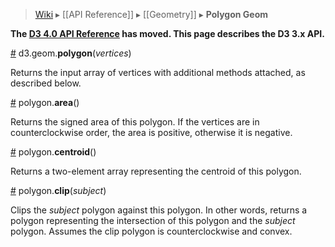 > [Wiki](Home) ▸ [[API Reference]] ▸ [[Geometry]] ▸ **Polygon Geom**

**The [D3 4.0 API Reference](https://github.com/d3/d3/blob/master/API.md) has moved. This page describes the D3 3.x API.**

<a name="polygon" href="Polygon-Geom#polygon">#</a> d3.geom.<b>polygon</b>(<i>vertices</i>)

Returns the input array of vertices with additional methods attached, as described below.

<a name="area" href="Polygon-Geom#area">#</a> polygon.<b>area</b>()

Returns the signed area of this polygon. If the vertices are in counterclockwise order, the area is positive, otherwise it is negative.

<a name="centroid" href="Polygon-Geom#centroid">#</a> polygon.<b>centroid</b>()

Returns a two-element array representing the centroid of this polygon.

<a name="clip" href="Polygon-Geom#clip">#</a> polygon.<b>clip</b>(<i>subject</i>)

Clips the *subject* polygon against this polygon. In other words, returns a polygon representing the intersection of this polygon and the *subject* polygon. Assumes the clip polygon is counterclockwise and convex.
